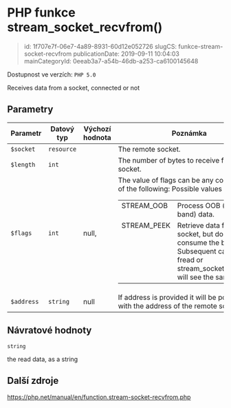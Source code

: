 PHP funkce stream_socket_recvfrom()
================================

> id: 1f707e7f-06e7-4a89-8931-60d12e052726
> slugCS: funkce-stream-socket-recvfrom
> publicationDate: 2019-09-11 10:04:03
> mainCategoryId: 0eeab3a7-a54b-46db-a253-ca6100145648

Dostupnost ve verzích: `PHP 5.0`

Receives data from a socket, connected or not


Parametry
--------------

| Parametr | Datový typ | Výchozí hodnota | Poznámka |
|-----|-----|-----|-----|
| `$socket` | `resource` |  | The remote socket. |
| `$length` | `int` |  | The number of bytes to receive from the socket. |
| `$flags` | `int` | null, | The value of flags can be any combination of the following: <table> Possible values for flags <tr valign="top"> <td>STREAM_OOB</td> <td> Process OOB (out-of-band) data. </td> </tr> <tr valign="top"> <td>STREAM_PEEK</td> <td> Retrieve data from the socket, but do not consume the buffer. Subsequent calls to fread or stream_socket_recvfrom will see the same data. </td> </tr> </table> |
| `$address` | `string` | null | If address is provided it will be populated with the address of the remote socket. |


Návratové hodnoty
----------------

`string`

the read data, as a string

Další zdroje
------------

https://php.net/manual/en/function.stream-socket-recvfrom.php
